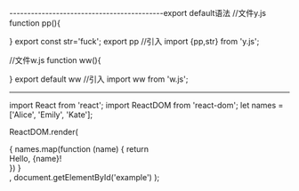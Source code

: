 
-------------------------------------------export default语法 
//文件y.js
function pp(){
	
}
export const str='fuck';
export pp
//引入
import {pp,str} from 'y.js';



//文件w.js
function ww(){
	
}
export default 	ww
//引入
import ww from 'w.js';




-------------------------------------------
import React from 'react';
import ReactDOM from 'react-dom';
let names = ['Alice', 'Emily', 'Kate'];

ReactDOM.render(
  <div>
  {
    names.map(function (name) {
      return <div>Hello, {name}!</div>
    })
  }
  </div>,
  document.getElementById('example')
);



